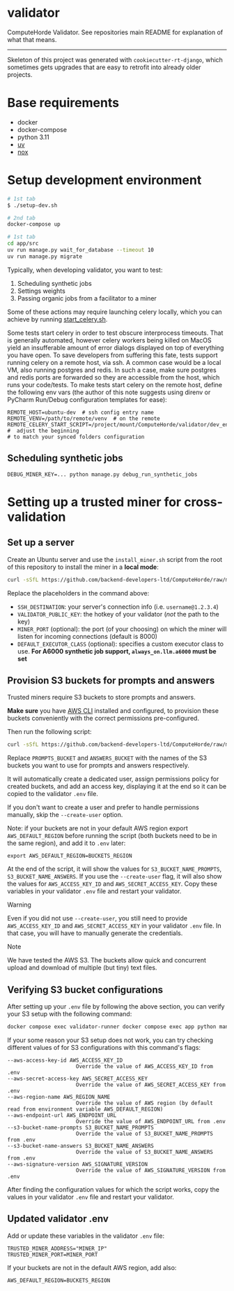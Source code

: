 # validator

ComputeHorde Validator. See repositories main README for explanation of what that means.

- - -

Skeleton of this project was generated with `cookiecutter-rt-django`, which sometimes gets upgrades that are easy to retrofit into already older projects.

# Base requirements

- docker
- docker-compose
- python 3.11
- [uv](https://docs.astral.sh/uv/)
- [nox](https://nox.thea.codes)

# Setup development environment

```sh
# 1st tab
$ ./setup-dev.sh
```

```sh
# 2nd tab
docker-compose up
```

```sh
# 1st tab
cd app/src
uv run manage.py wait_for_database --timeout 10
uv run manage.py migrate
```

Typically, when developing validator, you want to test:

1. Scheduling synthetic jobs
2. Settings weights
3. Passing organic jobs from a facilitator to a miner

Some of these actions may require launching celery locally, which you can achieve by running [start_celery.sh](dev_env_setup%2Fstart_celery.sh).

Some tests start celery in order to test obscure interprocess timeouts. That is generally automated, however celery 
workers being killed on MacOS yield an insufferable amount of error dialogs displayed on top of everything you have 
open. To save developers from suffering this fate, tests support running celery on a remote host, via ssh. A common case
would be a local VM, also running postgres and redis. In such a case, make sure postgres and redis ports are forwarded
so they are accessible from the host, which runs your code/tests. To make tests start celery on the remote host, define
the following env vars (the author of this note suggests using direnv or PyCharm Run/Debug configuration templates for
ease):

```shell
REMOTE_HOST=ubuntu-dev  # ssh config entry name
REMOTE_VENV=/path/to/remote/venv  # on the remote
REMOTE_CELERY_START_SCRIPT=/project/mount/ComputeHorde/validator/dev_env_setup/start_celery.sh  #  adjust the beginning
# to match your synced folders configuration
```

## Scheduling synthetic jobs

```shell
DEBUG_MINER_KEY=... python manage.py debug_run_synthetic_jobs
```

# Setting up a trusted miner for cross-validation

## Set up a server

Create an Ubuntu server and use the `install_miner.sh` script from the root of this repository to install the miner in a **local mode**:

```sh
curl -sSfL https://github.com/backend-developers-ltd/ComputeHorde/raw/master/install_miner.sh | bash -s - local SSH_DESTINATION VALIDATOR_PUBLIC_KEY MINER_PORT DEFAULT_EXECUTOR_CLASS
```

Replace the placeholders in the command above:
- `SSH_DESTINATION`: your server's connection info (i.e. `username@1.2.3.4`)
- `VALIDATOR_PUBLIC_KEY`: the hotkey of your validator (_not_ the path to the key)
- `MINER_PORT` (optional): the port (of your choosing) on which the miner will listen for incoming connections (default is 8000)
- `DEFAULT_EXECUTOR_CLASS` (optional): specifies a custom executor class to use. **For A6000 synthetic job support, `always_on.llm.a6000` must be set**

## Provision S3 buckets for prompts and answers

Trusted miners require S3 buckets to store prompts and answers. 

**Make sure** you have [AWS CLI](https://aws.amazon.com/cli/) installed and configured, 
to provision these buckets conveniently with the correct permissions pre-configured. 

Then run the following script:

```sh
curl -sSfL https://github.com/backend-developers-ltd/ComputeHorde/raw/master/validator/provision_s3.sh | bash -s - PROMPTS_BUCKET ANSWERS_BUCKET --create-user
```

Replace `PROMPTS_BUCKET` and `ANSWERS_BUCKET` with the names of the S3 buckets you want to use for prompts and answers respectively.

It will automatically create a dedicated user, assign permissions policy for created buckets, and add an access key, 
displaying it at the end so it can be copied to the validator `.env` file. 

If you don't want to create a user and prefer to handle permissions manually, skip the `--create-user` option.

Note: if your buckets are not in your default AWS region export `AWS_DEFAULT_REGION` before running the script (both buckets need to be in the same region), and add it to `.env` later:
```
export AWS_DEFAULT_REGION=BUCKETS_REGION
```

At the end of the script, it will show the values for `S3_BUCKET_NAME_PROMPTS`, `S3_BUCKET_NAME_ANSWERS`.
If you use the `--create-user` flag, it will also show the values for `AWS_ACCESS_KEY_ID` and `AWS_SECRET_ACCESS_KEY`.
Copy these variables in your validator `.env` file and restart your validator.

> [!WARNING]  
> Even if you did not use `--create-user`, you still need to provide `AWS_ACCESS_KEY_ID` and `AWS_SECRET_ACCESS_KEY` in your validator `.env` file.
> In that case, you will have to manually generate the credentials.

> [!NOTE]
> We have tested the AWS S3. The buckets allow quick and concurrent upload and download of multiple (but tiny) text files.

## Verifying S3 bucket configurations

After setting up your `.env` file by following the above section,
you can verify your S3 setup with the following command:

```sh
docker compose exec validator-runner docker compose exec app python manage.py check_s3_setup
```

If your some reason your S3 setup does not work,
you can try checking different values of for S3 configurations with this command's flags:

```
--aws-access-key-id AWS_ACCESS_KEY_ID
                      Override the value of AWS_ACCESS_KEY_ID from .env
--aws-secret-access-key AWS_SECRET_ACCESS_KEY
                      Override the value of AWS_SECRET_ACCESS_KEY from .env
--aws-region-name AWS_REGION_NAME
                      Override the value of AWS region (by default read from environment variable AWS_DEFAULT_REGION)
--aws-endpoint-url AWS_ENDPOINT_URL
                      Override the value of AWS_ENDPOINT_URL from .env
--s3-bucket-name-prompts S3_BUCKET_NAME_PROMPTS
                      Override the value of S3_BUCKET_NAME_PROMPTS from .env
--s3-bucket-name-answers S3_BUCKET_NAME_ANSWERS
                      Override the value of S3_BUCKET_NAME_ANSWERS from .env
--aws-signature-version AWS_SIGNATURE_VERSION
                      Override the value of AWS_SIGNATURE_VERSION from .env
```

After finding the configuration values for which the script works,
copy the values in your validator `.env` file and restart your validator. 

## Updated validator .env

Add or update these variables in the validator `.env` file:

```
TRUSTED_MINER_ADDRESS="MINER_IP"
TRUSTED_MINER_PORT=MINER_PORT
```

If your buckets are not in the default AWS region, add also:

```
AWS_DEFAULT_REGION=BUCKETS_REGION
```
